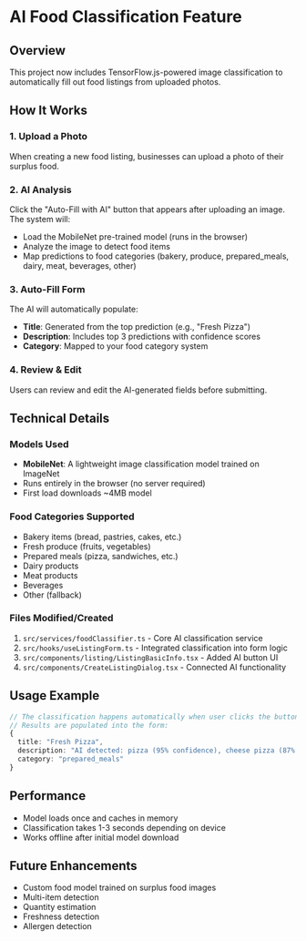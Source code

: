 # AI Food Classification Feature

## Overview
This project now includes TensorFlow.js-powered image classification to automatically fill out food listings from uploaded photos.

## How It Works

### 1. **Upload a Photo**
When creating a new food listing, businesses can upload a photo of their surplus food.

### 2. **AI Analysis**
Click the "Auto-Fill with AI" button that appears after uploading an image. The system will:
- Load the MobileNet pre-trained model (runs in the browser)
- Analyze the image to detect food items
- Map predictions to food categories (bakery, produce, prepared_meals, dairy, meat, beverages, other)

### 3. **Auto-Fill Form**
The AI will automatically populate:
- **Title**: Generated from the top prediction (e.g., "Fresh Pizza")
- **Description**: Includes top 3 predictions with confidence scores
- **Category**: Mapped to your food category system

### 4. **Review & Edit**
Users can review and edit the AI-generated fields before submitting.

## Technical Details

### Models Used
- **MobileNet**: A lightweight image classification model trained on ImageNet
- Runs entirely in the browser (no server required)
- First load downloads ~4MB model

### Food Categories Supported
- Bakery items (bread, pastries, cakes, etc.)
- Fresh produce (fruits, vegetables)
- Prepared meals (pizza, sandwiches, etc.)
- Dairy products
- Meat products
- Beverages
- Other (fallback)

### Files Modified/Created
1. `src/services/foodClassifier.ts` - Core AI classification service
2. `src/hooks/useListingForm.ts` - Integrated classification into form logic
3. `src/components/listing/ListingBasicInfo.tsx` - Added AI button UI
4. `src/components/CreateListingDialog.tsx` - Connected AI functionality

## Usage Example

```typescript
// The classification happens automatically when user clicks the button
// Results are populated into the form:
{
  title: "Fresh Pizza",
  description: "AI detected: pizza (95% confidence), cheese pizza (87% confidence), pepperoni pizza (82% confidence). Please verify and adjust details as needed.",
  category: "prepared_meals"
}
```

## Performance
- Model loads once and caches in memory
- Classification takes 1-3 seconds depending on device
- Works offline after initial model download

## Future Enhancements
- Custom food model trained on surplus food images
- Multi-item detection
- Quantity estimation
- Freshness detection
- Allergen detection
